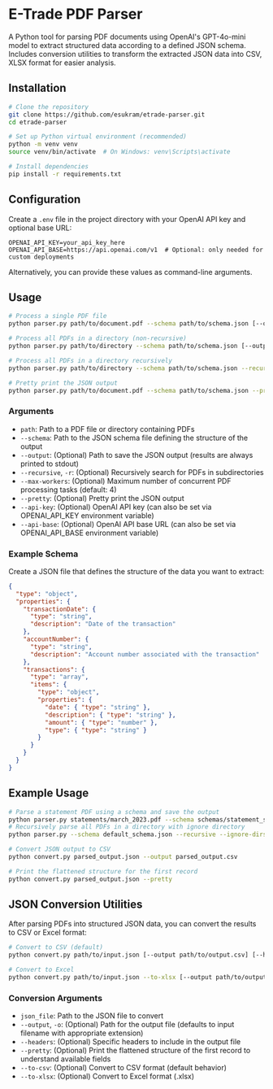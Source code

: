 # E-Trade PDF Parser

A Python tool for parsing PDF documents using OpenAI's GPT-4o-mini model to extract structured data according to a defined JSON schema. Includes conversion utilities to transform the extracted JSON data into CSV, XLSX format for easier analysis.

## Installation

```bash
# Clone the repository
git clone https://github.com/esukram/etrade-parser.git
cd etrade-parser

# Set up Python virtual environment (recommended)
python -m venv venv
source venv/bin/activate  # On Windows: venv\Scripts\activate

# Install dependencies
pip install -r requirements.txt
```

## Configuration

Create a `.env` file in the project directory with your OpenAI API key and optional base URL:

```
OPENAI_API_KEY=your_api_key_here
OPENAI_API_BASE=https://api.openai.com/v1  # Optional: only needed for custom deployments
```

Alternatively, you can provide these values as command-line arguments.

## Usage

```bash
# Process a single PDF file
python parser.py path/to/document.pdf --schema path/to/schema.json [--output output.json]

# Process all PDFs in a directory (non-recursive)
python parser.py path/to/directory --schema path/to/schema.json [--output output.json]

# Process all PDFs in a directory recursively
python parser.py path/to/directory --schema path/to/schema.json --recursive [--output output.json]

# Pretty print the JSON output
python parser.py path/to/document.pdf --schema path/to/schema.json --pretty
```

### Arguments

- `path`: Path to a PDF file or directory containing PDFs
- `--schema`: Path to the JSON schema file defining the structure of the output
- `--output`: (Optional) Path to save the JSON output (results are always printed to stdout)
- `--recursive`, `-r`: (Optional) Recursively search for PDFs in subdirectories
- `--max-workers`: (Optional) Maximum number of concurrent PDF processing tasks (default: 4)
- `--pretty`: (Optional) Pretty print the JSON output
- `--api-key`: (Optional) OpenAI API key (can also be set via OPENAI_API_KEY environment variable)
- `--api-base`: (Optional) OpenAI API base URL (can also be set via OPENAI_API_BASE environment variable)

### Example Schema

Create a JSON file that defines the structure of the data you want to extract:

```json
{
  "type": "object",
  "properties": {
    "transactionDate": {
      "type": "string",
      "description": "Date of the transaction"
    },
    "accountNumber": {
      "type": "string",
      "description": "Account number associated with the transaction"
    },
    "transactions": {
      "type": "array",
      "items": {
        "type": "object",
        "properties": {
          "date": { "type": "string" },
          "description": { "type": "string" },
          "amount": { "type": "number" },
          "type": { "type": "string" }
        }
      }
    }
  }
}
```

## Example Usage

```bash
# Parse a statement PDF using a schema and save the output
python parser.py statements/march_2023.pdf --schema schemas/statement_schema.json --output parsed_statement.json
# Recursively parse all PDFs in a directory with ignore directory
python parser.py --schema default_schema.json --recursive --ignore-dirs sell -- ${home}/shares/2024/

# Convert JSON output to CSV
python convert.py parsed_output.json --output parsed_output.csv

# Print the flattened structure for the first record
python convert.py parsed_output.json --pretty
```

## JSON Conversion Utilities

After parsing PDFs into structured JSON data, you can convert the results to CSV or Excel format:

```bash
# Convert to CSV (default)
python convert.py path/to/input.json [--output path/to/output.csv] [--headers field1 field2 ...] [--pretty]

# Convert to Excel
python convert.py path/to/input.json --to-xlsx [--output path/to/output.xlsx] [--headers field1 field2 ...] [--pretty]
```

### Conversion Arguments

- `json_file`: Path to the JSON file to convert
- `--output`, `-o`: (Optional) Path for the output file (defaults to input filename with appropriate extension)
- `--headers`: (Optional) Specific headers to include in the output file
- `--pretty`: (Optional) Print the flattened structure of the first record to understand available fields
- `--to-csv`: (Optional) Convert to CSV format (default behavior)
- `--to-xlsx`: (Optional) Convert to Excel format (.xlsx)
